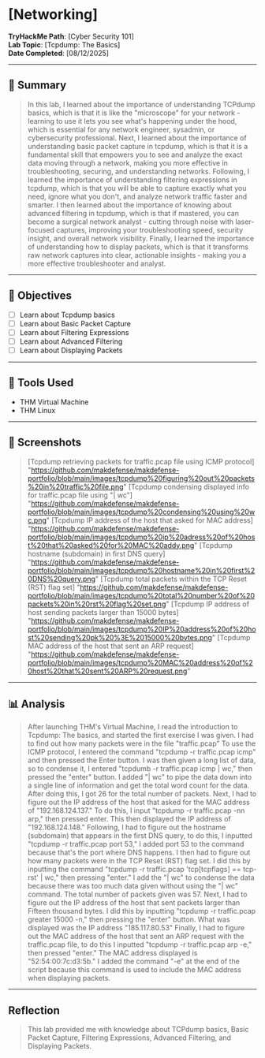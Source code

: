 # [Networking]

**TryHackMe Path**: [Cyber Security 101]  
**Lab Topic**: [Tcpdump: The Basics]  
**Date Completed**: [08/12/2025]

---

## 🧠 Summary

> In this lab, I learned about the importance of understanding TCPdump basics, which is that it is like the "microscope" for your network - learning to use it lets you see what's happening under the
hood, which is essential for any network engineer, sysadmin, or cybersecurity professional. Next, I learned about the importance of understanding basic packet capture in tcpdump, which is that it is a
fundamental skill that empowers you to see and analyze the exact data moving through a network, making you more effective in troubleshooting, securing, and understanding networks. Following, I learned the importance
of understanding filtering expressions in tcpdump, which is that you will be able to capture exactly what you need, ignore what you don't, and analyze network traffic faster and smarter. I then learned about the
importance of knowing about advanced filtering in tcpdump, which is that if mastered, you can become a surgical network analyst - cutting through noise with laser-focused captures, improving your troubleshooting
speed, security insight, and overall network visibility. Finally, I learned the importance of understanding how to display packets, which is that it transforms raw network captures into clear, actionable insights -
making you a more effective troubleshooter and analyst.


---

## 🎯 Objectives
- [ ] Learn about Tcpdump basics
- [ ] Learn about Basic Packet Capture
- [ ] Learn about Filtering Expressions
- [ ] Learn about Advanced Filtering
- [ ] Learn about Displaying Packets
     
---

## 🧰 Tools Used
- THM Virtual Machine
- THM Linux
  
---

## 📸 Screenshots

> [Tcpdump retrieving packets for traffic.pcap file using ICMP protocol] "https://github.com/makdefense/makdefense-portfolio/blob/main/images/tcpdump%20figuring%20out%20packets%20in%20traffic%20file.png"
> [Tcpdump condensing displayed info for traffic.pcap file using "| wc"] "https://github.com/makdefense/makdefense-portfolio/blob/main/images/tcpdump%20condensing%20using%20wc.png"
> [Tcpdump IP address of the host that asked for MAC address] "https://github.com/makdefense/makdefense-portfolio/blob/main/images/tcpdump%20ip%20adress%20of%20host%20that%20asked%20for%20MAC%20addy.png"
> [Tcpdump hostname (subdomain) in first DNS query] "https://github.com/makdefense/makdefense-portfolio/blob/main/images/tcpdump%20hostname%20in%20first%20DNS%20query.png"
> [Tcpdump total packets within the TCP Reset (RST) flag set] "https://github.com/makdefense/makdefense-portfolio/blob/main/images/tcpdump%20total%20number%20of%20packets%20in%20rst%20flag%20set.png"
> [Tcpdump IP address of host sending packets larger than 15000 bytes] "https://github.com/makdefense/makdefense-portfolio/blob/main/images/tcpdump%20IP%20address%20of%20host%20sending%20pk%20%3E%2015000%20bytes.png"
> [Tcpdump MAC address of the host that sent an ARP request] "https://github.com/makdefense/makdefense-portfolio/blob/main/images/tcpdump%20MAC%20address%20of%20host%20that%20sent%20ARP%20request.png"


---

## 📊 Analysis

> After launching THM's Virtual Machine, I read the introduction to Tcpdump: The basics, and started the first exercise I was given. I had to find out how many packets were in the file "traffic.pcap"
To use the ICMP protocol, I entered the command "tcpdump -r traffic.pcap icmp" and then pressed the Enter button. I was then given a long list of data, so to condense it, I entered "tcpdumb -r traffic.pcap
icmp | wc," then pressed the "enter" button. I added "| wc" to pipe the data down into a single line of information and get the total word count for the data. After doing this, I got 
26 for the total number of packets. Next, I had to figure out the IP address of the host that asked for the MAC address of "192.168.124.137." To do this, I input "tcpdump -r traffic.pcap -nn arp," then pressed
enter. This then displayed the IP address of "192.168.124.148." Following, I had to figure out the hostname (subdomain) that appears in the first DNS query, to do this, I inputted "tcpdump -r traffic.pcap port 53,"
I added port 53 to the command because that's the port where DNS happens.
> I then had to figure out how many packets were in the TCP Reset (RST) flag set. I did this by inputting the command "tcpdump -r traffic.pcap 'tcp[tcpflags] == tcp-rst' | wc," then pressing "enter." I add the "| wc"
to condense the data because there was too much data given without using the "| wc" command. The total number of packets given was 57. Next, I had to figure out the IP address of the host that sent packets larger
than Fifteen thousand bytes. I did this by inputting "tcpdump -r traffic.pcap greater 15000 -n," then pressing the "enter" button. What was displayed was the IP address "185.117.80.53"
> Finally, I had to figure out the MAC address of the host that sent an ARP request with the traffic.pcap file, to do this I inputted "tcpdump -r traffic.pcap arp -e," then pressed "enter."
The MAC address displayed is "52:54:00:7c:d3:5b." I added the command "-e" at the end of the script because this command is used to include the MAC address when displaying packets.

---

## Reflection

> This lab provided me with knowledge about TCPdump basics, Basic Packet Capture, Filtering Expressions, Advanced Filtering,  and Displaying Packets.


